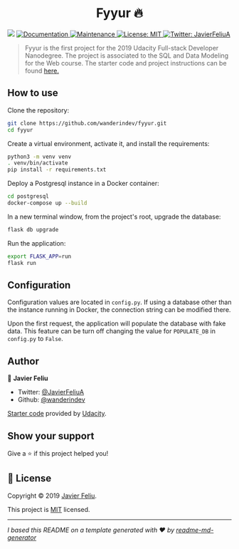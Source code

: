 <h1 align="center">Fyyur 🔥</h1>
<p>
  <img src="https://img.shields.io/badge/version-1.0-blue.svg?cacheSeconds=2592000" />
  <a href="https://github.com/wanderindev/fyyur/blob/master/README.md">
    <img alt="Documentation" src="https://img.shields.io/badge/documentation-yes-brightgreen.svg" target="_blank" />
  </a>
  <a href="https://github.com/wanderindev/fyyur/graphs/commit-activity">
    <img alt="Maintenance" src="https://img.shields.io/badge/Maintained%3F-yes-brightgreen.svg" target="_blank" />
  </a>
  <a href="https://github.com/wanderindev/fyyur/blob/master/LICENSE.md">
    <img alt="License: MIT" src="https://img.shields.io/badge/License-MIT-yellow.svg" target="_blank" />
  </a>
  <a href="https://twitter.com/JavierFeliuA">
    <img alt="Twitter: JavierFeliuA" src="https://img.shields.io/twitter/follow/JavierFeliuA.svg?style=social" target="_blank" />
  </a>
</p>

>Fyyur is the first project for the 2019 Udacity Full-stack Developer Nanodegree.  The project
>is associated to the SQL and Data Modeling for the Web course.  The starter code and project instructions
>can be found [here.](https://github.com/udacity/FSND/tree/master/projects/01_fyyur/starter_code)

## How to use
Clone the repository:
```sh
git clone https://github.com/wanderindev/fyyur.git
cd fyyur
``` 
Create a virtual environment, activate it, and install the requirements:
```sh
python3 -m venv venv
. venv/bin/activate
pip install -r requirements.txt
```
Deploy a Postgresql instance in a Docker container:
```sh
cd postgresql
docker-compose up --build
```
In a new terminal window, from the project's root, upgrade the database:
```sh
flask db upgrade
```
Run the application:
```sh
export FLASK_APP=run
flask run
```
## Configuration
Configuration values are located in ```config.py```. If using a database other
than the instance running in Docker, the connection string can be modified there.

Upon the first request, the application will populate the database with fake
data.  This feature can be turn off changing the value for ```POPULATE_DB``` in ```config.py```
to ```False```.

 ## Author

👤 **Javier Feliu**

* Twitter: [@JavierFeliuA](https://twitter.com/JavierFeliuA)
* Github: [@wanderindev](https://github.com/wanderindev)

[Starter code](https://github.com/udacity/FSND/tree/master/projects/01_fyyur/starter_code) 
provided by [Udacity](https://www.udacity.com/).

## Show your support

Give a ⭐️ if this project helped you!

## 📝 License

Copyright © 2019 [Javier Feliu](https://github.com/wanderindev).<br />

This project is [MIT](https://github.com/wanderindev/fyyur/blob/master/LICENSE.md) licensed.

***
_I based this README on a template generated with ❤️ by [readme-md-generator](https://github.com/kefranabg/readme-md-generator)_